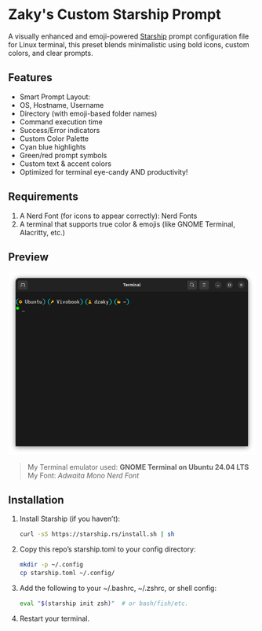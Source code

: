 # Zaky's Custom Starship Prompt

A visually enhanced and emoji-powered [Starship](https://starship.rs) prompt configuration file for Linux terminal, this preset blends minimalistic using bold icons, custom colors, and clear prompts.

## Features

  - Smart Prompt Layout:
  - OS, Hostname, Username
  - Directory (with emoji-based folder names)
  - Command execution time
  - Success/Error indicators
  - Custom Color Palette
  - Cyan blue highlights
  - Green/red prompt symbols
  - Custom text & accent colors
  - Optimized for terminal eye-candy AND productivity!

## Requirements

1. A Nerd Font (for icons to appear correctly): Nerd Fonts
2. A terminal that supports true color & emojis (like GNOME Terminal, Alacritty, etc.)

## Preview

![Terminal Preview](preview.png)

> My Terminal emulator used: **GNOME Terminal on Ubuntu 24.04 LTS**
> My Font: *Adwaita Mono Nerd Font*

## Installation

1. Install Starship (if you haven’t):
   ```bash
   curl -sS https://starship.rs/install.sh | sh
   
2. Copy this repo’s starship.toml to your config directory:
   ```bash
   mkdir -p ~/.config
   cp starship.toml ~/.config/
   
3. Add the following to your ~/.bashrc, ~/.zshrc, or shell config:
   ```bash
   eval "$(starship init zsh)"  # or bash/fish/etc.

4. Restart your terminal.


